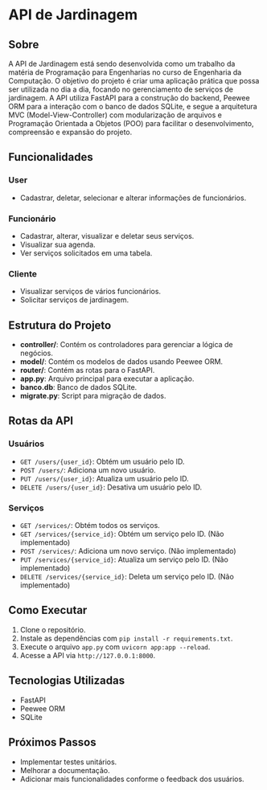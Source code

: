 # API de Jardinagem

## Sobre

A API de Jardinagem está sendo desenvolvida como um trabalho da matéria de Programação para Engenharias no curso de Engenharia da Computação. O objetivo do projeto é criar uma aplicação prática que possa ser utilizada no dia a dia, focando no gerenciamento de serviços de jardinagem. A API utiliza FastAPI para a construção do backend, Peewee ORM para a interação com o banco de dados SQLite, e segue a arquitetura MVC (Model-View-Controller) com modularização de arquivos e Programação Orientada a Objetos (POO) para facilitar o desenvolvimento, compreensão e expansão do projeto.

## Funcionalidades

### User
- Cadastrar, deletar, selecionar e alterar informações de funcionários.

### Funcionário
- Cadastrar, alterar, visualizar e deletar seus serviços.
- Visualizar sua agenda.
- Ver serviços solicitados em uma tabela.

### Cliente
- Visualizar serviços de vários funcionários.
- Solicitar serviços de jardinagem.


## Estrutura do Projeto
- **controller/**: Contém os controladores para gerenciar a lógica de negócios.
- **model/**: Contém os modelos de dados usando Peewee ORM.
- **router/**: Contém as rotas para o FastAPI.
- **app.py**: Arquivo principal para executar a aplicação.
- **banco.db**: Banco de dados SQLite.
- **migrate.py**: Script para migração de dados.

## Rotas da API

### Usuários
- `GET /users/{user_id}`: Obtém um usuário pelo ID.
- `POST /users/`: Adiciona um novo usuário.
- `PUT /users/{user_id}`: Atualiza um usuário pelo ID.
- `DELETE /users/{user_id}`: Desativa um usuário pelo ID.

### Serviços
- `GET /services/`: Obtém todos os serviços.
- `GET /services/{service_id}`: Obtém um serviço pelo ID. (Não implementado)
- `POST /services/`: Adiciona um novo serviço. (Não implementado)
- `PUT /services/{service_id}`: Atualiza um serviço pelo ID. (Não implementado)
- `DELETE /services/{service_id}`: Deleta um serviço pelo ID. (Não implementado)


## Como Executar

1. Clone o repositório.
2. Instale as dependências com `pip install -r requirements.txt`.
3. Execute o arquivo `app.py` com `uvicorn app:app --reload`.
4. Acesse a API via `http://127.0.0.1:8000`.

## Tecnologias Utilizadas

- FastAPI
- Peewee ORM
- SQLite

## Próximos Passos
- Implementar testes unitários.
- Melhorar a documentação.
- Adicionar mais funcionalidades conforme o feedback dos usuários.
